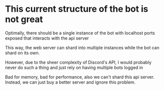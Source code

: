 # This current structure of the bot is not great

Optimally, there should be a single instance of the bot with localhost ports exposed that interacts with the api server

This way, the web server can shard into multiple instances while the bot can shard on its own.

However, due to the sheer complexity of Discord's API, I would probably never do such a thing and just rely on having multiple bots logged in

Bad for memory, bad for performance, also we can't shard this api server. Instead, we can just buy a better server and ignore this problem.
